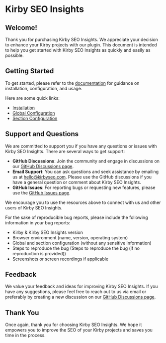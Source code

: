 # Kirby SEO Insights

## Welcome!

Thank you for purchasing Kirby SEO Insights. We appreciate your decision to enhance your Kirby projects with our plugin. This document is intended to help you get started with Kirby SEO Insights as quickly and easily as possible.

## Getting Started

To get started, please refer to the [documentation](https://kirbyseo.com/docs/getting-started) for guidance on installation, configuration, and usage.

Here are some quick links:

- [Installation](https://kirbyseo.com/docs/getting-started/installation)
- [Global Configuration](https://kirbyseo.com/docs/configuration/global)
- [Section Configuration](https://kirbyseo.com/docs/configuration/section)

## Support and Questions

We are committed to support you if you have any questions or issues with Kirby SEO Insights. There are several ways to get support:

- **GitHub Discussions**: Join the community and engage in discussions on our [GitHub Discussions page](https://github.com/johannschopplich/kirby-seo-insights/discussions).
- **Email Support**: You can ask questions and seek assistance by emailing us at [hello@kirbyseo.com](mailto:hello@kirbyseo.com). Please use the GitHub discussions if you have a general question or comment about Kirby SEO Insights.
- **GitHub Issues**: For reporting bugs or requesting new features, please use the [GitHub Issues page](https://github.com/johannschopplich/kirby-seo-insights/issues).

We encourage you to use the resources above to connect with us and other users of Kirby SEO Insights.

For the sake of reproducible bug reports, please include the following information in your bug reports:

- Kirby & Kirby SEO Insights version
- Browser environment (name, version, operating system)
- Global and section configuration (without any sensitive information)
- Steps to reproduce the bug (Steps to reproduce the bug (if no reproduction is provided))
- Screenshots or screen recordings if applicable

## Feedback

We value your feedback and ideas for improving Kirby SEO Insights. If you have any suggestions, please feel free to reach out to us via email or preferably by creating a new discussion on our [GitHub Discussions page](https://github.com/johannschopplich/kirby-seo-insights/discussions).

## Thank You

Once again, thank you for choosing Kirby SEO Insights. We hope it empowers you to improve the SEO of your Kirby projects and saves you time in the process.
